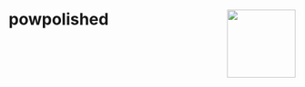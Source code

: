 # powpolished <img src="inst/assets/images/polished_logo_transparent.png" align="right" width="120" />
